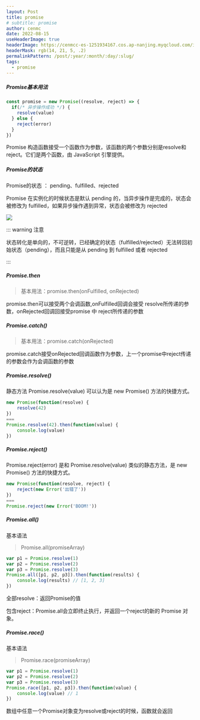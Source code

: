 ```yaml
---
layout: Post
title: promise
# subtitle: promise
author: cenmc
date: 2022-08-15
useHeaderImage: true
headerImage: https://cenmcc-es-1251934167.cos.ap-nanjing.myqcloud.com/in-post/header.jpg
headerMask: rgb(14, 21, 5, .2)
permalinkPattern: /post/:year/:month/:day/:slug/
tags:
  - promise
---
```


##### Promise基本用法

```js
const promise = new Promise((resolve, reject) => {
  if(/* 异步操作成功 */) {
    resolve(value)
  } else {
    reject(error)
  }
})
```

Promise 构造函数接受一个函数作为参数，该函数的两个参数分别是resolve和reject。它们是两个函数，由 JavaScript 引擎提供。

##### Promise的状态

Promise的状态 ： pending、fulfilled、rejected

Promise 在实例化的时候状态是默认 pending 的，当异步操作是完成的，状态会被修改为 fulfilled，如果异步操作遇到异常，状态会被修改为 rejected

![](https://cenmcc-es-1251934167.cos.ap-nanjing.myqcloud.com/blog%2Fpromise.04ed9cc2.png)

::: warning 注意

状态转化是单向的，不可逆转，已经确定的状态（fulfilled/rejected）无法转回初始状态（pending），而且只能是从 pending 到 fulfilled 或者 rejected

:::

##### Promise.then

> 基本用法：promise.then(onFulfilled, onRejected)

promise.then可以接受两个会调函数,onFulfilled回调会接受 resolve所传递的参数，onRejected回调回接受promise 中 reject所传递的参数

##### Promise.catch()

> 基本用法：promise.catch(onRejected)

promise.catch接受onRejected回调函数作为参数，上一个promise中reject传递的参数会作为会调函数的参数



##### Promise.resolve()

静态方法 Promise.resolve(value) 可以认为是 new Promise() 方法的快捷方式。

```js
new Promise(function(resolve) {
    resolve(42)
})
===
Promise.resolve(42).then(function(value) {
    console.log(value)
})
```

##### Promise.reject()

Promise.reject(error) 是和 Promise.resolve(value) 类似的静态方法，是 new Promise() 方法的快捷方式。

```js
new Promise(function(resolve, reject) {
    reject(new Error('出错了'))
})
=== 
Promise.reject(new Error('BOOM!'))

```

##### Promise.all()

基本语法

> Promise.all(promiseArray)

```js
var p1 = Promise.resolve(1)
var p2 = Promise.resolve(2)
var p3 = Promise.resolve(3)
Promise.all([p1, p2, p3]).then(function(results) {
    console.log(results) // [1, 2, 3]
})
```

全部resolve：返回Promise的值

包含reject：Promise.all会立即终止执行，并返回一个reject的新的 Promise 对象。

##### Promise.race()

基本语法

> Promise.race(promiseArray)

```js
var p1 = Promise.resolve(1)
var p2 = Promise.resolve(2)
var p3 = Promise.resolve(3)
Promise.race([p1, p2, p3]).then(function(value) {
    console.log(value) // 1
})
```

数组中任意一个Promise对象变为resolve或reject的时候，函数就会返回